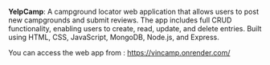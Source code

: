 **YelpCamp**:
A campground locator web application that allows users to post new campgrounds and submit reviews. The app includes full CRUD functionality, enabling users to create, read, update, and delete entries. Built using HTML, CSS, JavaScript, MongoDB, Node.js, and Express.  

You can access the web app from : https://vincamp.onrender.com/